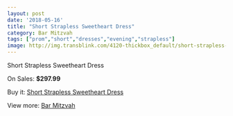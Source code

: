 ```yaml
---
layout: post
date: '2018-05-16'
title: "Short Strapless Sweetheart Dress"
category: Bar Mitzvah
tags: ["prom","short","dresses","evening","strapless"]
image: http://img.transblink.com/4120-thickbox_default/short-strapless-sweetheart-dress.jpg
---
```

Short Strapless Sweetheart Dress

On Sales: **$297.99**
<a href="https://www.transblink.com/en/bar-mitzvah/1303-short-strapless-sweetheart-dress.html"><amp-img layout="responsive" width="600" height="600" src="//img.transblink.com/4120-thickbox_default/short-strapless-sweetheart-dress.jpg" alt="Short Strapless Sweetheart Dress 0" /></a>
<a href="https://www.transblink.com/en/bar-mitzvah/1303-short-strapless-sweetheart-dress.html"><amp-img layout="responsive" width="600" height="600" src="//img.transblink.com/4122-thickbox_default/short-strapless-sweetheart-dress.jpg" alt="Short Strapless Sweetheart Dress 1" /></a>
<a href="https://www.transblink.com/en/bar-mitzvah/1303-short-strapless-sweetheart-dress.html"><amp-img layout="responsive" width="600" height="600" src="//img.transblink.com/4121-thickbox_default/short-strapless-sweetheart-dress.jpg" alt="Short Strapless Sweetheart Dress 2" /></a>

Buy it: [Short Strapless Sweetheart Dress](https://www.transblink.com/en/bar-mitzvah/1303-short-strapless-sweetheart-dress.html "Short Strapless Sweetheart Dress")

View more: [Bar Mitzvah](https://www.transblink.com/en/2-bar-mitzvah "Bar Mitzvah")